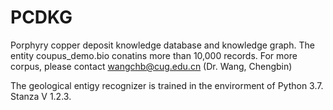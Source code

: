 # PCDKG
Porphyry copper deposit knowledge database and knowledge graph.
The entity coupus_demo.bio conatins more than 10,000 records.
For more corpus, please contact wangchb@cug.edu.cn (Dr. Wang, Chengbin)

The geological entigy recognizer is trained in the envirorment of Python 3.7. Stanza V 1.2.3. 

